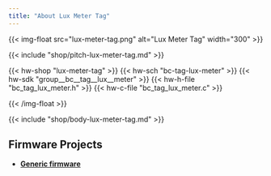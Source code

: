 ```yaml
---
title: "About Lux Meter Tag"
---
```


{{< img-float src="lux-meter-tag.png" alt="Lux Meter Tag" width="300" >}}

{{< include "shop/pitch-lux-meter-tag.md" >}}

{{< hw-shop "lux-meter-tag" >}}
{{< hw-sch "bc-tag-lux-meter" >}}
{{< hw-sdk "group__bc__tag__lux__meter" >}}
{{< hw-h-file "bc_tag_lux_meter.h" >}}
{{< hw-c-file "bc_tag_lux_meter.c" >}}

{{< /img-float >}}

{{< include "shop/body-lux-meter-tag.md" >}}

## Firmware Projects

* [**Generic firmware**](https://github.com/bigclownlabs/bcf-generic-node/releases)
